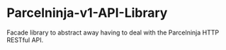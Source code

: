 # Parcelninja-v1-API-Library
Facade library to abstract away having to deal with the Parcelninja HTTP RESTful API. 
